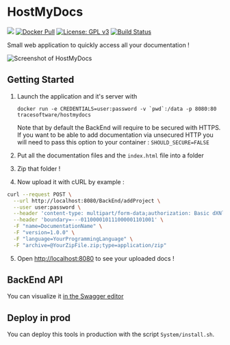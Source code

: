 # HostMyDocs

[![](https://images.microbadger.com/badges/image/tracesoftware/hostmydocs.svg)](https://microbadger.com/images/tracesoftware/hostmydocs "Get your own image badge on microbadger.com")
[![Docker Pull](https://img.shields.io/docker/pulls/tracesoftware/hostmydocs.svg)](https://hub.docker.com/r/tracesoftware/hostmydocs/)
[![License: GPL v3](https://img.shields.io/badge/License-GPL%20v3-blue.svg)](http://www.gnu.org/licenses/gpl-3.0)
[![Build Status](https://travis-ci.org/TraceSoftwareInternational/HostMyDocs.svg?branch=master)](https://travis-ci.org/TraceSoftwareInternational/HostMyDocs)

Small web application to quickly access all your documentation !

![Screenshot of HostMyDocs](http://i.imgur.com/FBu4RL4.png)

## Getting Started

1) Launch the application and it's server with

    ```
    docker run -e CREDENTIALS=user:password -v `pwd`:/data -p 8080:80 tracesoftware/hostmydocs
    ```

    Note that by default the BackEnd will require to be secured with HTTPS. If you want to be able to add documentation via unsecured HTTP you will need to pass this option to your container : `SHOULD_SECURE=FALSE`

2) Put all the documentation files and the `index.html` file into a folder

3) Zip that folder !

4) Now upload it with cURL by example :

``` bash
curl --request POST \
  --url http://localhost:8080/BackEnd/addProject \
  --user user:password \
  --header 'content-type: multipart/form-data;authorization: Basic dXNlcjpwYXNzd29yZA==' \
  --header 'boundary=---011000010111000001101001' \
  -F "name=DocumentationName" \
  -F "version=1.0.0" \
  -F "language=YourProgrammingLanguage" \
  -F "archive=@YourZipFile.zip;type=application/zip"
```

5) Open [http://localhost:8080](http://localhost:8080) to see your uploaded docs !

## BackEnd API

You can visualize it [in the Swagger editor](http://editor.swagger.io/#/?import=https://cdn.rawgit.com/TraceSoftwareInternational/HostMyDocs/master/BackEnd/specs/swagger.yaml)


## Deploy in prod

You can deploy this tools in production with the script `System/install.sh`.
